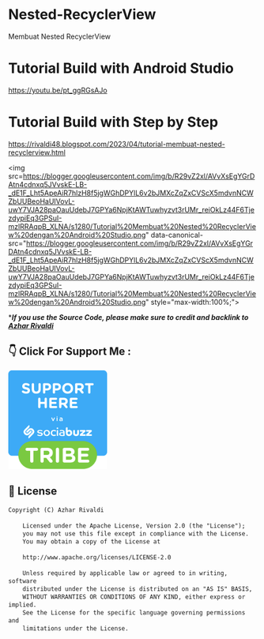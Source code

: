 # Nested-RecyclerView
Membuat Nested RecyclerView

# Tutorial Build with Android Studio
https://youtu.be/pt_ggRGsAJo

# Tutorial Build with Step by Step
https://rivaldi48.blogspot.com/2023/04/tutorial-membuat-nested-recyclerview.html

<img src=https://blogger.googleusercontent.com/img/b/R29vZ2xl/AVvXsEgYGrDAtn4cdnxq5JVvskE-LB-_dE1F_Lht5ApeAiR7hlzH8f5jgWGhDPYlL6v2bJMXcZqZxCVScX5mdvnNCWZbUUBeoHaUIVovL-uwY7VJA28paOauUdebJ7GPYa6NpjKtAWTuwhyzvt3rUMr_reiOkLz44F6TjezdypiEq3GPSuI-mzlRRAqpB_XLNA/s1280/Tutorial%20Membuat%20Nested%20RecyclerView%20dengan%20Android%20Studio.png" data-canonical-src="https://blogger.googleusercontent.com/img/b/R29vZ2xl/AVvXsEgYGrDAtn4cdnxq5JVvskE-LB-_dE1F_Lht5ApeAiR7hlzH8f5jgWGhDPYlL6v2bJMXcZqZxCVScX5mdvnNCWZbUUBeoHaUIVovL-uwY7VJA28paOauUdebJ7GPYa6NpjKtAWTuwhyzvt3rUMr_reiOkLz44F6TjezdypiEq3GPSuI-mzlRRAqpB_XLNA/s1280/Tutorial%20Membuat%20Nested%20RecyclerView%20dengan%20Android%20Studio.png" style="max-width:100%;">

****If you use the Source Code, please make sure to credit and backlink to [Azhar Rivaldi](https://rivaldi48.blogspot.com/)***

## 👇 Click For Support Me :
<a href="https://sociabuzz.com/azharrvldi_/donate"> 
<img src="https://github.com/AzharRivaldi/AzharRivaldi/blob/master/Support%20Here.png" width="200" height="200"></a>

## 📄 License

```
Copyright (C) Azhar Rivaldi

    Licensed under the Apache License, Version 2.0 (the "License");
    you may not use this file except in compliance with the License.
    You may obtain a copy of the License at

    http://www.apache.org/licenses/LICENSE-2.0

    Unless required by applicable law or agreed to in writing, software
    distributed under the License is distributed on an "AS IS" BASIS,
    WITHOUT WARRANTIES OR CONDITIONS OF ANY KIND, either express or implied.
    See the License for the specific language governing permissions and
    limitations under the License.

```
